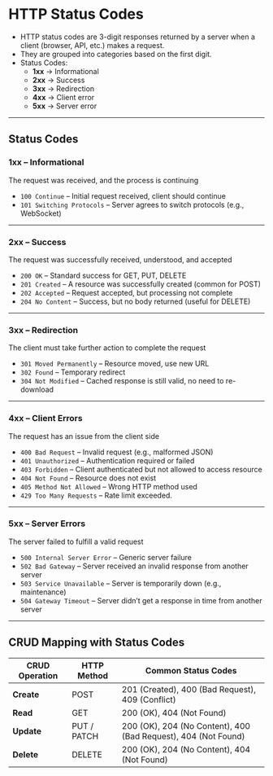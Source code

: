 # HTTP Status Codes

- HTTP status codes are 3-digit responses returned by a server when a client (browser, API, etc.) makes a request.
- They are grouped into categories based on the first digit.
- Status Codes:
    - **1xx** → Informational
    - **2xx** → Success
    - **3xx** → Redirection
    - **4xx** → Client error
    - **5xx** → Server error

---

## Status Codes

### 1xx – Informational

The request was received, and the process is continuing

- `100 Continue` – Initial request received, client should continue
- `101 Switching Protocols` – Server agrees to switch protocols (e.g., WebSocket)

---

### 2xx – Success

The request was successfully received, understood, and accepted

- `200 OK` – Standard success for GET, PUT, DELETE
- `201 Created` – A resource was successfully created (common for POST)
- `202 Accepted` – Request accepted, but processing not complete
- `204 No Content` – Success, but no body returned (useful for DELETE)

---

### 3xx – Redirection

The client must take further action to complete the request

- `301 Moved Permanently` – Resource moved, use new URL
- `302 Found` – Temporary redirect
- `304 Not Modified` – Cached response is still valid, no need to re-download

---

### 4xx – Client Errors

The request has an issue from the client side

- `400 Bad Request` – Invalid request (e.g., malformed JSON)
- `401 Unauthorized` – Authentication required or failed
- `403 Forbidden` – Client authenticated but not allowed to access resource
- `404 Not Found` – Resource does not exist
- `405 Method Not Allowed` – Wrong HTTP method used
- `429 Too Many Requests` – Rate limit exceeded.

---

### 5xx – Server Errors

The server failed to fulfill a valid request

- `500 Internal Server Error` – Generic server failure
- `502 Bad Gateway` – Server received an invalid response from another server
- `503 Service Unavailable` – Server is temporarily down (e.g., maintenance)
- `504 Gateway Timeout` – Server didn’t get a response in time from another server

---

## CRUD Mapping with Status Codes

| CRUD Operation | HTTP Method | Common Status Codes                                            |
| -------------- | ----------- | -------------------------------------------------------------- |
| **Create**     | POST        | 201 (Created), 400 (Bad Request), 409 (Conflict)               |
| **Read**       | GET         | 200 (OK), 404 (Not Found)                                      |
| **Update**     | PUT / PATCH | 200 (OK), 204 (No Content), 400 (Bad Request), 404 (Not Found) |
| **Delete**     | DELETE      | 200 (OK), 204 (No Content), 404 (Not Found)                    |

